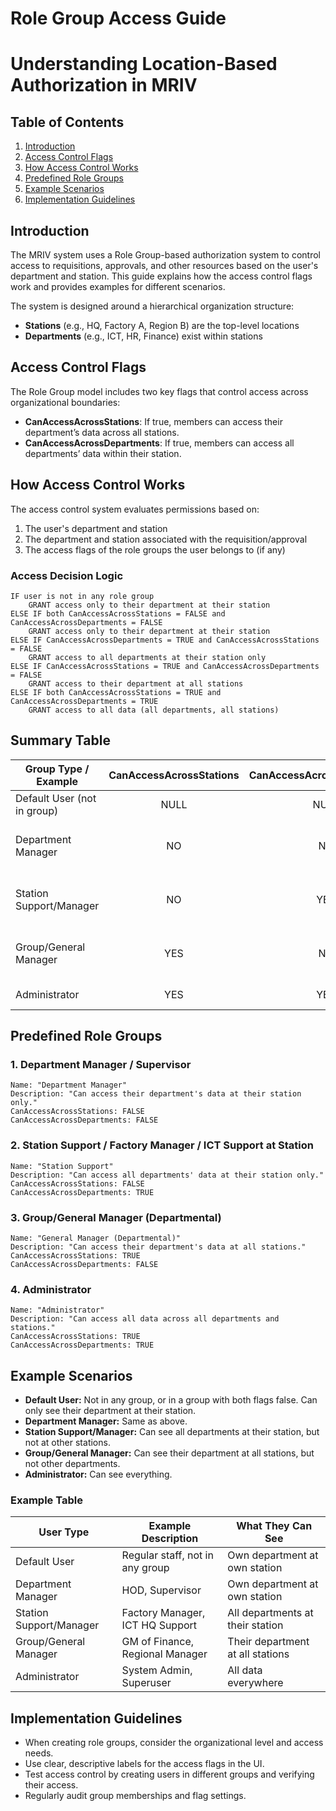# Role Group Access Guide
# Understanding Location-Based Authorization in MRIV

## Table of Contents
1. [Introduction](#introduction)
2. [Access Control Flags](#access-control-flags)
3. [How Access Control Works](#how-access-control-works)
4. [Predefined Role Groups](#predefined-role-groups)
5. [Example Scenarios](#example-scenarios)
6. [Implementation Guidelines](#implementation-guidelines)

## Introduction

The MRIV system uses a Role Group-based authorization system to control access to requisitions, approvals, and other resources based on the user's department and station. This guide explains how the access control flags work and provides examples for different scenarios.

The system is designed around a hierarchical organization structure:
- **Stations** (e.g., HQ, Factory A, Region B) are the top-level locations
- **Departments** (e.g., ICT, HR, Finance) exist within stations

## Access Control Flags

The Role Group model includes two key flags that control access across organizational boundaries:

- **CanAccessAcrossStations**: If true, members can access their department’s data across all stations.
- **CanAccessAcrossDepartments**: If true, members can access all departments’ data within their station.

## How Access Control Works

The access control system evaluates permissions based on:
1. The user's department and station
2. The department and station associated with the requisition/approval
3. The access flags of the role groups the user belongs to (if any)

### Access Decision Logic

```
IF user is not in any role group
    GRANT access only to their department at their station
ELSE IF both CanAccessAcrossStations = FALSE and CanAccessAcrossDepartments = FALSE
    GRANT access only to their department at their station
ELSE IF CanAccessAcrossDepartments = TRUE and CanAccessAcrossStations = FALSE
    GRANT access to all departments at their station only
ELSE IF CanAccessAcrossStations = TRUE and CanAccessAcrossDepartments = FALSE
    GRANT access to their department at all stations
ELSE IF both CanAccessAcrossStations = TRUE and CanAccessAcrossDepartments = TRUE
    GRANT access to all data (all departments, all stations)
```

## Summary Table

| Group Type / Example         | CanAccessAcrossStations | CanAccessAcrossDepartments | What They Can See                                 |
|-----------------------------|:----------------------:|:-------------------------:|---------------------------------------------------|
| Default User (not in group)  |          NULL          |      NULL     | Own Information |
| Department Manager           |          NO            |      NO       | Own department at own station|
| Station Support/Manager      |          NO            |      YES      | All departments at own station  |
| Group/General Manager        |         YES            |      NO       | Own department at all stations |
| Administrator                |         YES            |      YES      | All data everywhere     |

## Predefined Role Groups

### 1. Department Manager / Supervisor
```
Name: "Department Manager"
Description: "Can access their department's data at their station only."
CanAccessAcrossStations: FALSE
CanAccessAcrossDepartments: FALSE
```

### 2. Station Support / Factory Manager / ICT Support at Station
```
Name: "Station Support"
Description: "Can access all departments' data at their station only."
CanAccessAcrossStations: FALSE
CanAccessAcrossDepartments: TRUE
```

### 3. Group/General Manager (Departmental)
```
Name: "General Manager (Departmental)"
Description: "Can access their department's data at all stations."
CanAccessAcrossStations: TRUE
CanAccessAcrossDepartments: FALSE
```

### 4. Administrator
```
Name: "Administrator"
Description: "Can access all data across all departments and stations."
CanAccessAcrossStations: TRUE
CanAccessAcrossDepartments: TRUE
```

## Example Scenarios

- **Default User:** Not in any group, or in a group with both flags false. Can only see their department at their station.
- **Department Manager:** Same as above.
- **Station Support/Manager:** Can see all departments at their station, but not at other stations.
- **Group/General Manager:** Can see their department at all stations, but not other departments.
- **Administrator:** Can see everything.

### Example Table

| User Type                  | Example Description                                 | What They Can See                                 |
|----------------------------|-----------------------------------------------------|---------------------------------------------------|
| Default User               | Regular staff, not in any group                     | Own department at own station                     |
| Department Manager         | HOD, Supervisor                                     | Own department at own station                     |
| Station Support/Manager    | Factory Manager, ICT HQ Support                     | All departments at their station                  |
| Group/General Manager      | GM of Finance, Regional Manager                     | Their department at all stations                  |
| Administrator              | System Admin, Superuser                            | All data everywhere                               |

## Implementation Guidelines

- When creating role groups, consider the organizational level and access needs.
- Use clear, descriptive labels for the access flags in the UI.
- Test access control by creating users in different groups and verifying their access.
- Regularly audit group memberships and flag settings.
